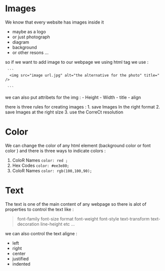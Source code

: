 # Images
  We know that every website has images inside it 
   + maybe as a logo 
   + or just photograph 
   + diagram
   + background 
   + or other resons ... 

  so if we want to add image to our webpage we using html tag we use :
    
     ``` 
      <img src="image url.jpg" alt="the alternative for the photo" title=" /> 

     ```
  we can also put attribets for the img :
     - Height 
     - Width 
     - title 
     - align 

  there is three rules for creating images :
    1. save Images In the right format
    2. save Images at the right sIze
    3. use the CorreCt resolution

# Color 
  We can change the color of any html element (background color or font color )
  and there is three ways to indicate colors :
  1. ColoR Names  ``` color: red ; ```
  2. Hex Codes  ``` color: #ee3e80; ```
  3. ColoR Names  ``` color: rgb(100,100,90); ```


    





# Text 
  The text is one of the main content of any webpage so there is alot of properties to control the text like :
  > font-family
  > font-size
  > format 
  > font-weight
  > font-style
  > text-transform
  > text-decoration
  > line-height 
  > etc ... 

 we can also control the text aligne :
   - left
   - right 
   - center 
   - justified 
   - indented
